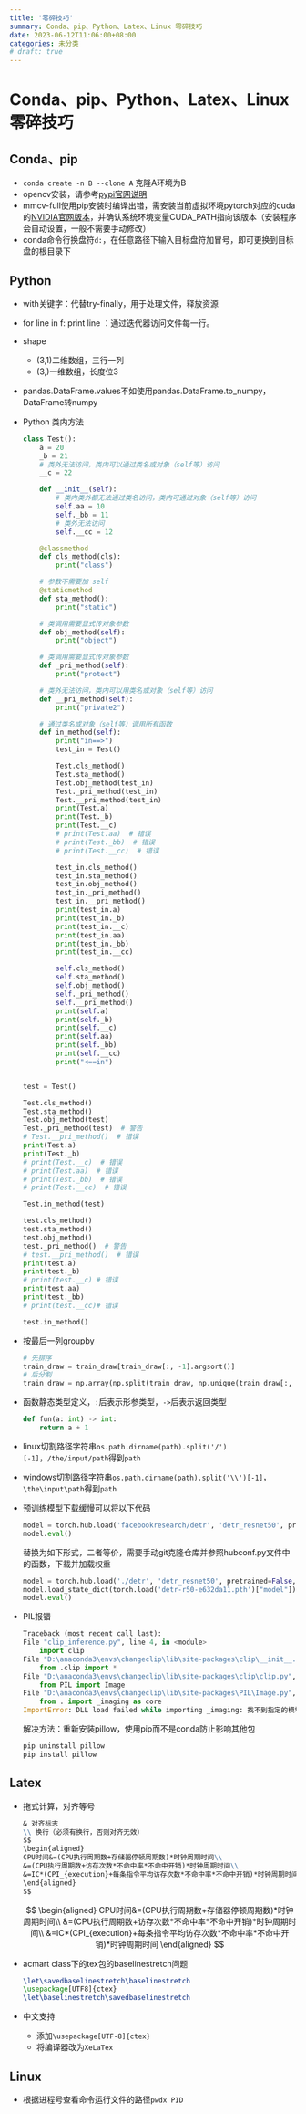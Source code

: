 ```yaml
---
title: '零碎技巧'
summary: Conda、pip、Python、Latex、Linux 零碎技巧
date: 2023-06-12T11:06:00+08:00
categories: 未分类
# draft: true
---
```


# Conda、pip、Python、Latex、Linux零碎技巧

## Conda、pip

- `conda create -n B --clone A` 克隆A环境为B
- opencv安装，请参考[pypi官网说明](https://pypi.org/project/opencv-python/)
- mmcv-full使用pip安装时编译出错，需安装当前虚拟环境pytorch对应的cuda的[NVIDIA官网版本](https://developer.nvidia.com/cuda-toolkit-archive)，并确认系统环境变量CUDA_PATH指向该版本（安装程序会自动设置，一般不需要手动修改）
- conda命令行换盘符`d:`，在任意路径下输入目标盘符加冒号，即可更换到目标盘的根目录下

## Python

- with关键字：代替try-finally，用于处理文件，释放资源
- for line in f: print line ：通过迭代器访问文件每一行。
- shape
  - (3,1)二维数组，三行一列
  - (3,)一维数组，长度位3
- pandas.DataFrame.values不如使用pandas.DataFrame.to_numpy，DataFrame转numpy
- Python 类内方法

    ```py
    class Test():
        a = 20
        _b = 21
        # 类外无法访问，类内可以通过类名或对象（self等）访问
        __c = 22

        def __init__(self):
            # 类内类外都无法通过类名访问，类内可通过对象（self等）访问
            self.aa = 10
            self._bb = 11
            # 类外无法访问
            self.__cc = 12

        @classmethod
        def cls_method(cls):
            print("class")

        # 参数不需要加 self
        @staticmethod
        def sta_method():
            print("static")

        # 类调用需要显式传对象参数
        def obj_method(self):
            print("object")

        # 类调用需要显式传对象参数
        def _pri_method(self):
            print("protect")

        # 类外无法访问，类内可以用类名或对象（self等）访问
        def __pri_method(self):
            print("private2")

        # 通过类名或对象（self等）调用所有函数
        def in_method(self):
            print("in==>")
            test_in = Test()

            Test.cls_method()
            Test.sta_method()
            Test.obj_method(test_in)
            Test._pri_method(test_in)
            Test.__pri_method(test_in)
            print(Test.a)
            print(Test._b)
            print(Test.__c)
            # print(Test.aa)  # 错误
            # print(Test._bb)  # 错误
            # print(Test.__cc)  # 错误

            test_in.cls_method()
            test_in.sta_method()
            test_in.obj_method()
            test_in._pri_method()
            test_in.__pri_method()
            print(test_in.a)
            print(test_in._b)
            print(test_in.__c)
            print(test_in.aa)
            print(test_in._bb)
            print(test_in.__cc)

            self.cls_method()
            self.sta_method()
            self.obj_method()
            self._pri_method()
            self.__pri_method()
            print(self.a)
            print(self._b)
            print(self.__c)
            print(self.aa)
            print(self._bb)
            print(self.__cc)
            print("<==in")


    test = Test()

    Test.cls_method()
    Test.sta_method()
    Test.obj_method(test)
    Test._pri_method(test)  # 警告
    # Test.__pri_method()  # 错误
    print(Test.a)
    print(Test._b)
    # print(Test.__c)  # 错误
    # print(Test.aa)  # 错误
    # print(Test._bb)  # 错误
    # print(Test.__cc)  # 错误

    Test.in_method(test)

    test.cls_method()
    test.sta_method()
    test.obj_method()
    test._pri_method()  # 警告
    # test.__pri_method()  # 错误
    print(test.a)
    print(test._b)
    # print(test.__c) # 错误
    print(test.aa)
    print(test._bb)
    # print(test.__cc)# 错误

    test.in_method()
    ```

- 按最后一列groupby

    ```py
    # 先排序
    train_draw = train_draw[train_draw[:, -1].argsort()]
    # 后分割
    train_draw = np.array(np.split(train_draw, np.unique(train_draw[:, -1], return_index=True)[1][1:]))
    ```

- 函数静态类型定义，`:`后表示形参类型，`->`后表示返回类型

    ```py
    def fun(a: int) -> int:
        return a + 1
    ```

- linux切割路径字符串`os.path.dirname(path).split('/')[-1]`，`/the/input/path`得到`path`
- windows切割路径字符串`os.path.dirname(path).split('\\')[-1]`，`\the\input\path`得到`path`
- 预训练模型下载缓慢可以将以下代码

    ```py
    model = torch.hub.load('facebookresearch/detr', 'detr_resnet50', pretrained=True)
    model.eval()
    ```

    替换为如下形式，二者等价，需要手动git克隆仓库并参照hubconf.py文件中的函数，下载并加载权重

    ```py
    model = torch.hub.load('./detr', 'detr_resnet50', pretrained=False,source='local')
    model.load_state_dict(torch.load('detr-r50-e632da11.pth')["model"])
    model.eval()
    ```

- PIL报错
  
    ```py
    Traceback (most recent call last):
    File "clip_inference.py", line 4, in <module>
        import clip
    File "D:\anaconda3\envs\changeclip\lib\site-packages\clip\__init__.py", line 1, in <module>
        from .clip import *
    File "D:\anaconda3\envs\changeclip\lib\site-packages\clip\clip.py", line 9, in <module>
        from PIL import Image
    File "D:\anaconda3\envs\changeclip\lib\site-packages\PIL\Image.py", line 100, in <module>
        from . import _imaging as core
    ImportError: DLL load failed while importing _imaging: 找不到指定的模块。
    ```

  解决方法：重新安装pillow，使用pip而不是conda防止影响其他包

    ```sh
    pip uninstall pillow
    pip install pillow
    ```

## Latex

- 拖式计算，对齐等号

    ```md
    & 对齐标志
    \\ 换行（必须有换行，否则对齐无效）
    $$
    \begin{aligned}
    CPU时间&=(CPU执行周期数+存储器停顿周期数)*时钟周期时间\\
    &=(CPU执行周期数+访存次数*不命中率*不命中开销)*时钟周期时间\\
    &=IC*(CPI_{execution}+每条指令平均访存次数*不命中率*不命中开销)*时钟周期时间
    \end{aligned}
    $$
    ```

    $$
    \begin{aligned}
    CPU时间&=(CPU执行周期数+存储器停顿周期数)*时钟周期时间\\
    &=(CPU执行周期数+访存次数*不命中率*不命中开销)*时钟周期时间\\
    &=IC*(CPI_{execution}+每条指令平均访存次数*不命中率*不命中开销)*时钟周期时间
    \end{aligned}
    $$

- acmart class下的tex包的baselinestretch问题

    ```tex
    \let\savedbaselinestretch\baselinestretch
    \usepackage[UTF8]{ctex}
    \let\baselinestretch\savedbaselinestretch
    ```

- 中文支持
  - 添加`\usepackage[UTF-8]{ctex}`
  - 将编译器改为`XeLaTex`

## Linux

- 根据进程号查看命令运行文件的路径`pwdx PID`
